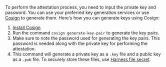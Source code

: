 To perform the attestation process, you need to input the private key and password. You can use your preferred key generation services or use [Cosign](https://docs.sigstore.dev/key_management/overview/) to generate them. Here's how you can generate keys using Cosign:

1. [Install Cosign](https://docs.sigstore.dev/system_config/installation/)
2. Run the command `cosign generate-key-pair` to generate the key pairs.
3. Make sure to note the password used for generating the key pairs. This password is needed along with the private key for performing the attestation.
4. This command will generate a private key as a `.key` file and a public key as a `.pub` file. To securely store these files, use [Harness file secret](/docs/platform/secrets/add-file-secrets).
